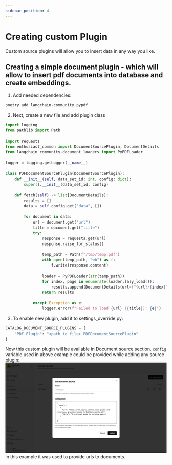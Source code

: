 ```yaml
---
sidebar_position: 4
---
```


# Creating custom Plugin

Custom source plugins will allow you to insert data in any way you like.

## Creating a simple document plugin - which will allow to insert pdf documents into database and create embeddings.
1. Add needed dependencies:

``` bash
poetry add langchain-community pypdf
```

2. Next, create a new file and add plugin class
```python
import logging
from pathlib import Path

import requests
from enthusiast_common import DocumentSourcePlugin, DocumentDetails
from langchain_community.document_loaders import PyPDFLoader

logger = logging.getLogger(__name__)

class PDFDocumentSourcePlugin(DocumentSourcePlugin):
    def __init__(self, data_set_id: int, config: dict):
        super().__init__(data_set_id, config)

    def fetch(self) -> list[DocumentDetails]:
        results = []
        data = self.config.get("data", [])

        for document in data:
            url = document.get("url")
            title = document.get("title")
            try:
                response = requests.get(url)
                response.raise_for_status()

                temp_path = Path(f"/tmp/temp.pdf")
                with open(temp_path, "wb") as f:
                    f.write(response.content)

                loader = PyPDFLoader(str(temp_path))
                for index, page in enumerate(loader.lazy_load()):
                    results.append(DocumentDetails(url=f"{url}/{index}", title=title, content=page.page_content))
                return results

            except Exception as e:
                logger.error(f"Failed to load {url} ({title}): {e}")
```
3. To enable new plugin, add it to settings_override.py:
```python
CATALOG_DOCUMENT_SOURCE_PLUGINS = {
    "PDF Plugin": "<path_to_file>.PDFDocumentSourcePlugin"
}
```
Now this custom plugin will be available in Document source section.
`config` variable used in above example could be provided while adding any source plugin:
![Source config](img/source-config.png)
in this example it was used to provide urls to documents.

